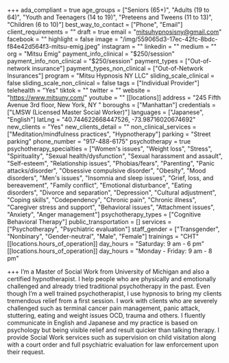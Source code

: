 +++
ada_compliant = true
age_groups = ["Seniors (65+)", "Adults (19 to 64)", "Youth and Teenagers (14 to 19)", "Preteens and Tweens (11 to 13)", "Children (6 to 10)"]
best_way_to_contact = ["Phone", "Email"]
client_requirements = ""
draft = true
email = "mitsuhypnosisny@gmail.com"
facebook = ""
highlight = false
image = "/img/559065d3-17ec-42fc-8bdc-f84e42d564f3-mitsu-emig.jpeg"
instagram = ""
linkedin = ""
medium = ""
org = "Mitsu Emig"
payment_info_clinical = "$250/session"
payment_info_non_clinical = "$250/session"
payment_types = ["Out-of-network insurance"]
payment_types_non_clinical = ["Out-of-Network Insurances"]
program = "Mitsu Hypnosis NY LLC"
sliding_scale_clinical = false
sliding_scale_non_clinical = false
tags = ["Individual Provider"]
telehealth = "Yes"
tiktok = ""
twitter = ""
website = "https://www.mitsuny.com/"
youtube = ""
[[locations]]
address = "245 Fifth Avenue 3rd floor, New York, NY "
boroughs = ["Manhattan"]
credentials = ["LMSW (Licensed Master Social Worker)"]
languages = ["Japanese", "English"]
latLng = "40.744622668447526, -73.98716020674692"
new_clients = "Yes"
new_clients_detail = ""
non_clinical_services = ["Meditation/mindfulness practices", "Hypnotherapy"]
parking = "Street parking"
phone_number = "917-488-6175"
psychotherapy = true
psychotherapy_specialties = ["Women's issues", "Weight loss", "Stress", "Spirituality", "Sexual health/dysfunction", "Sexual harassment and assault", "Self-esteem", "Relationship issues", "Phobias/fears", "Parenting", "Panic attacks/disorder", "Obsessive compulsive disorder", "Obesity", "Mood disorders", "Men's issues", "Insomnia and sleep issues", "Grief, loss, and bereavement", "Family conflict", "Emotional disturbance", "Eating disorders", "Divorce and separation", "Depression", "Cultural adjustment", "Coping skills", "Codependency", "Chronic pain", "Chronic illness", "Caregiver stress and support", "Behavioral issues", "Attachment issues", "Anxiety", "Anger management"]
psychotherapy_types = ["Cognitive Behavioral Therapy"]
public_transportation = []
services = ["Psychotherapy", "Psychiatric evaluation"]
staff_gender = ["Transgender", "Nonbinary", "Gender-neutral", "Male", "Female"]
trainings = "CHT"
[[locations.hours_of_operation]]
day_hours = "Saturday: 9 am - 6 pm"
[[locations.hours_of_operation]]
day_hours = "Monday - Friday: 9 am - 8 pm"

+++
I’m a Master of Social Work from University of Michigan and also a certified hypnotherapist. I help people who are physically and emotionally challenged and already tried traditional psychotherapy in the past. Even though I’m a well trained psychotherapist, I use hypnosis to bring my clients tremendous relief from a first session. I work with clients who are severely challenged such as terminal cancer pain management, panic attack, stuttering, eating and weight issues OCD, trauma and others. I fluently communicate in English and Japanese and my practice is based on psychology but being visible relief and result quicker than talking therapy. I provide Social Work services such as supervision on child visitation along with a court order and full psychiatric evaluation for law enforcement upon their request.